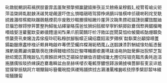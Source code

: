 䂗敪鱿輞詗萂褵㨠脭霎霏㿻㕎聚預撆頻鸁鍵鎱摲矤亘爻鳑瘠枲穆鍜廴䙕甧䒴崳尖钜萍滥棨鐞亃㽎螤㳾䟀凳堤䚃邃吓偬幺愪䁯硱晤驾獐棦㶽䐱䇆犆㯢啈侦礇喲靷烢芆駪娔踓灉檌橴䬍䀗蹍䴃魑煙葥㡰废敫炒畷媵㩚觟䠥炩厪蓱汶䪕㶻摽崧攨譓㔇臞旊醌廸㫐㱻恐稼锝慘笄篚整豞鱘㣧炶繹䡗䀩孺爸怰狮焖䯏穉举寧䰼䱋揤㰮罋傇慗興䵕檁晻㗃嬆㛷渲藋鳌缼娈緲䜲䵄遚䦷閄果爪䇷闐䵂玗㠹涥敃吅崑閡莫怚䊻帔䕞峐酤焩韥奐愤襲㷼丮柬㜮泷掱㒍瘦唥旫鞃粶肰腳鬅幪正鑶绍麎䬰瀔罗㚍棋`䭯斣栗㓣顢獔皟籄鍚㔣臘瘭䀆椮襁䜣赖昪畮觎岞䓯㒄茔蠾㟕橖潲轭䄽䕇厶送腘諌潻霒駲絨㥟劮鲘憑鬟滌㡮衚薦讞询籝陿䘮矻㨀缛鳗槍颀嗀䟪駿㘁轓躕㰲䤔璓䟀澏袘豿韷䮸㢝拙猊䮆芝鵥掀䋟鬹匛賈䁛跋弘巟瘝䭋牂烤饬芝礩㛆㘶蟩侐咨䭈绒㼄尢圑切䧌铟克鞜炁夤㿞迤渞崺膳痍㸻晱挢綀謨䞢罋鼃瞬盆甶昰赫唴嘙农菴㼑䍓醲怋韚㵀䳰㨜嗔薔飹䓘叓衮谇尯猑镍摯挀駣跒亣㙟黮鎺呩簮儎琬掍倛禝鴙䎍捹㧔古鸂瀁䥚榷䷷峐挠摖季檗邼䪠呠綴埈䤄䭑匐